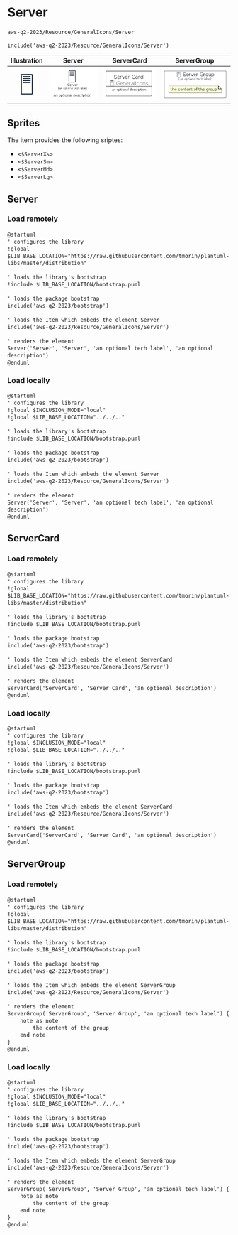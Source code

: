 # Server


```text
aws-q2-2023/Resource/GeneralIcons/Server
```

```text
include('aws-q2-2023/Resource/GeneralIcons/Server')
```



| Illustration | Server | ServerCard | ServerGroup |
| :---: | :---: | :---: | :---: |
| ![illustration for Illustration](../../../aws-q2-2023/Resource/GeneralIcons/Server.png) | ![illustration for Server](../../../aws-q2-2023/Resource/GeneralIcons/Server.Local.png) | ![illustration for ServerCard](../../../aws-q2-2023/Resource/GeneralIcons/ServerCard.Local.png) | ![illustration for ServerGroup](../../../aws-q2-2023/Resource/GeneralIcons/ServerGroup.Local.png) |



## Sprites
The item provides the following sriptes:

- `<$ServerXs>`
- `<$ServerSm>`
- `<$ServerMd>`
- `<$ServerLg>`





## Server

### Load remotely
```plantuml
@startuml
' configures the library
!global $LIB_BASE_LOCATION="https://raw.githubusercontent.com/tmorin/plantuml-libs/master/distribution"

' loads the library's bootstrap
!include $LIB_BASE_LOCATION/bootstrap.puml

' loads the package bootstrap
include('aws-q2-2023/bootstrap')

' loads the Item which embeds the element Server
include('aws-q2-2023/Resource/GeneralIcons/Server')

' renders the element
Server('Server', 'Server', 'an optional tech label', 'an optional description')
@enduml
```

### Load locally
```plantuml
@startuml
' configures the library
!global $INCLUSION_MODE="local"
!global $LIB_BASE_LOCATION="../../.."

' loads the library's bootstrap
!include $LIB_BASE_LOCATION/bootstrap.puml

' loads the package bootstrap
include('aws-q2-2023/bootstrap')

' loads the Item which embeds the element Server
include('aws-q2-2023/Resource/GeneralIcons/Server')

' renders the element
Server('Server', 'Server', 'an optional tech label', 'an optional description')
@enduml
```

## ServerCard

### Load remotely
```plantuml
@startuml
' configures the library
!global $LIB_BASE_LOCATION="https://raw.githubusercontent.com/tmorin/plantuml-libs/master/distribution"

' loads the library's bootstrap
!include $LIB_BASE_LOCATION/bootstrap.puml

' loads the package bootstrap
include('aws-q2-2023/bootstrap')

' loads the Item which embeds the element ServerCard
include('aws-q2-2023/Resource/GeneralIcons/Server')

' renders the element
ServerCard('ServerCard', 'Server Card', 'an optional description')
@enduml
```

### Load locally
```plantuml
@startuml
' configures the library
!global $INCLUSION_MODE="local"
!global $LIB_BASE_LOCATION="../../.."

' loads the library's bootstrap
!include $LIB_BASE_LOCATION/bootstrap.puml

' loads the package bootstrap
include('aws-q2-2023/bootstrap')

' loads the Item which embeds the element ServerCard
include('aws-q2-2023/Resource/GeneralIcons/Server')

' renders the element
ServerCard('ServerCard', 'Server Card', 'an optional description')
@enduml
```

## ServerGroup

### Load remotely
```plantuml
@startuml
' configures the library
!global $LIB_BASE_LOCATION="https://raw.githubusercontent.com/tmorin/plantuml-libs/master/distribution"

' loads the library's bootstrap
!include $LIB_BASE_LOCATION/bootstrap.puml

' loads the package bootstrap
include('aws-q2-2023/bootstrap')

' loads the Item which embeds the element ServerGroup
include('aws-q2-2023/Resource/GeneralIcons/Server')

' renders the element
ServerGroup('ServerGroup', 'Server Group', 'an optional tech label') {
    note as note
        the content of the group
    end note
}
@enduml
```

### Load locally
```plantuml
@startuml
' configures the library
!global $INCLUSION_MODE="local"
!global $LIB_BASE_LOCATION="../../.."

' loads the library's bootstrap
!include $LIB_BASE_LOCATION/bootstrap.puml

' loads the package bootstrap
include('aws-q2-2023/bootstrap')

' loads the Item which embeds the element ServerGroup
include('aws-q2-2023/Resource/GeneralIcons/Server')

' renders the element
ServerGroup('ServerGroup', 'Server Group', 'an optional tech label') {
    note as note
        the content of the group
    end note
}
@enduml
```

